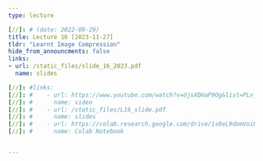 ```yaml
---
type: lecture

[//]: # (date: 2022-09-29)
title: Lecture 16 [2023-11-27]
tldr: "Learnt Image Compression"
hide_from_announcments: false
links:
- url: /static_files/slide_16_2023.pdf
  name: slides

[//]: #links:
[//]: #    - url: https://www.youtube.com/watch?v=UjsXQHaP9Og&list=PLv_7iO_xlL0Jgc35Pqn7XP5VTQ5krLMOl
[//]: #      name: video
[//]: #    - url: /static_files/L16_slide.pdf
[//]: #      name: slides
[//]: #    - url: https://colab.research.google.com/drive/1s8eL9domVoiUPYsqbIMQz5nKNGbwOESI?usp=sharing
[//]: #      name: Colab Notebook


---
```





